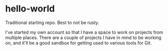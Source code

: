 # hello-world
Traditional starting repo. Best to not be rusty.

I've started my own account so that I have a space to work on projects from multiple places.
There are a couple of projects I have in mind to be working on, and it'll be a good sandbox for getting used to various tools for Git.
